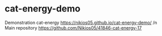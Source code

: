# cat-energy-demo
Demonstration cat-energy https://nikios05.github.io/cat-energy-demo/
/n Main repository https://github.com/Nikios05/41846-cat-energy-17
